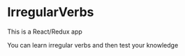 # IrregularVerbs

This is a React/Redux app

You can learn irregular verbs and then test your knowledge